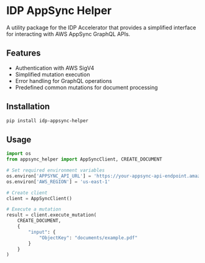 # IDP AppSync Helper

A utility package for the IDP Accelerator that provides a simplified interface for interacting with AWS AppSync GraphQL APIs.

## Features

- Authentication with AWS SigV4
- Simplified mutation execution
- Error handling for GraphQL operations
- Predefined common mutations for document processing

## Installation

```bash
pip install idp-appsync-helper
```

## Usage

```python
import os
from appsync_helper import AppSyncClient, CREATE_DOCUMENT

# Set required environment variables
os.environ['APPSYNC_API_URL'] = 'https://your-appsync-api-endpoint.amazonaws.com/graphql'
os.environ['AWS_REGION'] = 'us-east-1'

# Create client
client = AppSyncClient()

# Execute a mutation
result = client.execute_mutation(
    CREATE_DOCUMENT, 
    {
        "input": {
            "ObjectKey": "documents/example.pdf"
        }
    }
)
```
